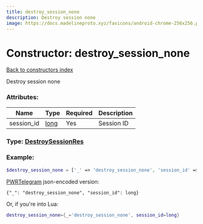 ```yaml
---
title: destroy_session_none
description: Destroy session none
image: https://docs.madelineproto.xyz/favicons/android-chrome-256x256.png
---
```

# Constructor: destroy\_session\_none  
[Back to constructors index](index.md)



Destroy session none

### Attributes:

| Name     |    Type       | Required | Description |
|----------|---------------|----------|-------------|
|session\_id|[long](../types/long.md) | Yes|Session ID|



### Type: [DestroySessionRes](../types/DestroySessionRes.md)


### Example:

```php
$destroy_session_none = ['_' => 'destroy_session_none', 'session_id' => long];
```  

[PWRTelegram](https://pwrtelegram.xyz) json-encoded version:

```
{"_": "destroy_session_none", "session_id": long}
```


Or, if you're into Lua:

```lua
destroy_session_none={_='destroy_session_none', session_id=long}

```


